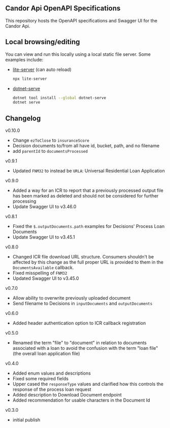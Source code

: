 ## Candor Api OpenAPI Specifications

This repository hosts the OpenAPI specifications and Swagger UI for the Candor Api. 

## Local browsing/editing

You can view and run this locally using a local static file server. Some examples include:

- [lite-server](https://github.com/johnpapa/lite-server) (can auto reload)

    ```sh
    npx lite-server
    ```

- [dotnet-serve](https://github.com/natemcmaster/dotnet-serve)

    ```sh
    dotnet tool install --global dotnet-serve
    dotnet serve
    ```

## Changelog

v0.10.0
- Change `ezToClose` to `insuranceScore`
- Decision documents to/from all have id, bucket, path, and no filename
- add `parentId` to `documentsProcessed`

v0.9.1
- Updated `FNM32` to instead be `URLA`: Universal Residential Loan Application

v0.9.0
- Added a way for an ICR to report that a previously processed output file has been marked as deleted and should not be considered for further processing
- Update Swagger UI to v3.46.0

v0.8.1
- Fixed the `$.outputDocuments.path` examples for Decisions' Process Loan Documents
- Update Swagger UI to v3.45.1

v0.8.0
- Changed ICR file download URL structure. Consumers shouldn't be affected by this change as the full proper URL is provided to them in the `DocumentsAvailable` callback.
- Fixed misspelling of `FNM32`
- Updated Swagger UI to v3.45.0

v0.7.0
- Allow ability to overwrite previously uploaded document
- Send filename to Decisions in `inputDocuments` and `outputDocuments`

v0.6.0
- Added header authentication option to ICR callback registration

v0.5.0
- Renamed the term "file" to "document" in relation to documents associated with a loan to avoid the confusion with the term "loan file" (the overall loan application file)

v0.4.0
- Added enum values and descriptions
- Fixed some required fields
- Upper cased the `responseType` values and clarified how this controls the response of the process loan request
- Added description to Download Document endpoint
- Added recommendation for usable characters in the Document Id

v0.3.0
- initial publish
